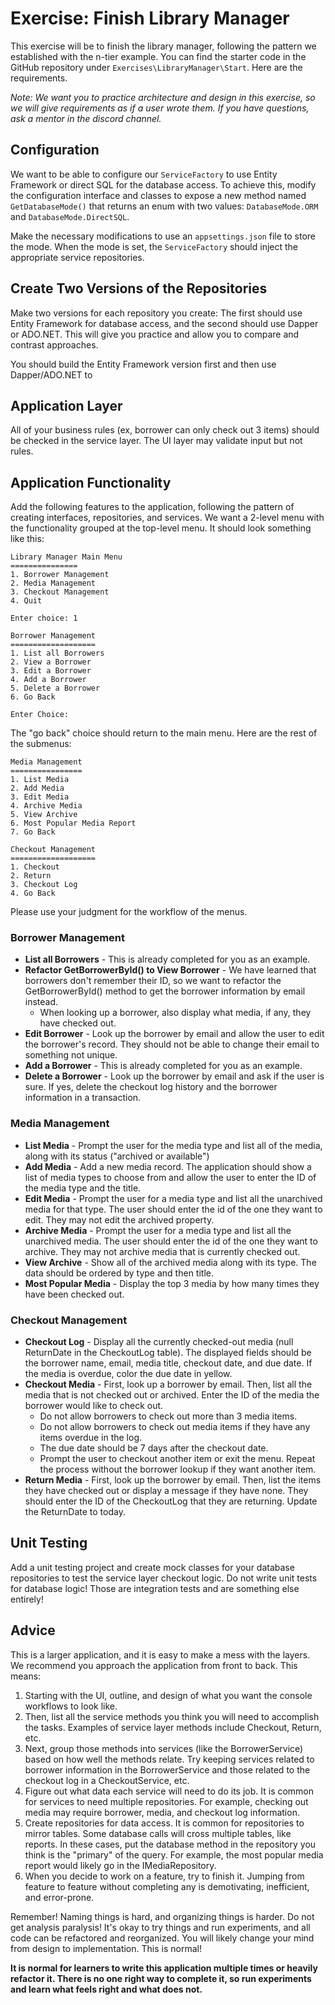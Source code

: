# Exercise: Finish Library Manager

This exercise will be to finish the library manager, following the pattern we established with the n-tier example. You can find the starter code in the GitHub repository under `Exercises\LibraryManager\Start`. Here are the requirements.

*Note: We want you to practice architecture and design in this exercise, so we will give requirements as if a user wrote them. If you have questions, ask a mentor in the discord channel.*

## Configuration

We want to be able to configure our `ServiceFactory` to use Entity Framework or direct SQL for the database access. To achieve this, modify the configuration interface and classes to expose a new method named `GetDatabaseMode()` that returns an enum with two values: `DatabaseMode.ORM` and `DatabaseMode.DirectSQL`.

Make the necessary modifications to use an `appsettings.json` file to store the mode. When the mode is set, the `ServiceFactory` should inject the appropriate service repositories.

## Create Two Versions of the Repositories

Make two versions for each repository you create: The first should use Entity Framework for database access, and the second should use Dapper or ADO.NET. This will give you practice and allow you to compare and contrast approaches.

You should build the Entity Framework version first and then use Dapper/ADO.NET to 

## Application Layer

All of your business rules (ex, borrower can only check out 3 items) should be checked in the service layer. The UI layer may validate input but not rules.

## Application Functionality

Add the following features to the application, following the pattern of creating interfaces, repositories, and services. We want a 2-level menu with the functionality grouped at the top-level menu. It should look something like this: 

```
Library Manager Main Menu
===============
1. Borrower Management
2. Media Management
3. Checkout Management
4. Quit

Enter choice: 1
```

```
Borrower Management
===================
1. List all Borrowers
2. View a Borrower
3. Edit a Borrower
4. Add a Borrower
5. Delete a Borrower
6. Go Back

Enter Choice: 
```

The "go back" choice should return to the main menu. Here are the rest of the submenus:

```
Media Management
================
1. List Media
2. Add Media
3. Edit Media
4. Archive Media
5. View Archive
6. Most Popular Media Report
7. Go Back
```

```
Checkout Management
===================
1. Checkout
2. Return
3. Checkout Log
4. Go Back
```

Please use your judgment for the workflow of the menus. 

### Borrower Management

* **List all Borrowers** - This is already completed for you as an example.
* **Refactor GetBorrowerById() to View Borrower** - We have learned that borrowers don't remember their ID, so we want to refactor the GetBorrowerById() method to get the borrower information by email instead.
  * When looking up a borrower, also display what media, if any, they have checked out.
* **Edit Borrower** - Look up the borrower by email and allow the user to edit the borrower's record. They should not be able to change their email to something not unique.
* **Add a Borrower** - This is already completed for you as an example.
* **Delete a Borrower** - Look up the borrower by email and ask if the user is sure. If yes, delete the checkout log history and the borrower information in a transaction.

### Media Management

* **List Media** - Prompt the user for the media type and list all of the media, along with its status ("archived or available")
* **Add Media** - Add a new media record. The application should show a list of media types to choose from and allow the user to enter the ID of the media type and the title. 
* **Edit Media** - Prompt the user for a media type and list all the unarchived media for that type. The user should enter the id of the one they want to edit. They may not edit the archived property.
* **Archive Media** - Prompt the user for a media type and list all the unarchived media. The user should enter the id of the one they want to archive. They may not archive media that is currently checked out.
* **View Archive** - Show all of the archived media along with its type. The data should be ordered by type and then title.
* **Most Popular Media** - Display the top 3 media by how many times they have been checked out.

### Checkout Management

* **Checkout Log** - Display all the currently checked-out media (null ReturnDate in the CheckoutLog table). The displayed fields should be the borrower name, email, media title, checkout date, and due date. If the media is overdue, color the due date in yellow.
* **Checkout Media** - First, look up a borrower by email. Then, list all the media that is not checked out or archived. Enter the ID of the media the borrower would like to check out.
  * Do not allow borrowers to check out more than 3 media items.
  * Do not allow borrowers to check out media items if they have any items overdue in the log.
  * The due date should be 7 days after the checkout date.
  * Prompt the user to checkout another item or exit the menu. Repeat the process without the borrower lookup if they want another item.
* **Return Media** - First, look up the borrower by email. Then, list the items they have checked out or display a message if they have none. They should enter the ID of the CheckoutLog that they are returning. Update the ReturnDate to today.

## Unit Testing

Add a unit testing project and create mock classes for your database repositories to test the service layer checkout logic. Do not write unit tests for database logic! Those are integration tests and are something else entirely!

## Advice

This is a larger application, and it is easy to make a mess with the layers. We recommend you approach the application from front to back. This means:

1. Starting with the UI, outline, and design of what you want the console workflows to look like. 
2. Then, list all the service methods you think you will need to accomplish the tasks. Examples of service layer methods include Checkout, Return, etc. 
3. Next, group those methods into services (like the BorrowerService) based on how well the methods relate. Try keeping services related to borrower information in the BorrowerService and those related to the checkout log in a CheckoutService, etc.
4. Figure out what data each service will need to do its job. It is common for services to need multiple repositories. For example, checking out media may require borrower, media, and checkout log information.
5. Create repositories for data access. It is common for repositories to mirror tables. Some database calls will cross multiple tables, like reports. In these cases, put the database method in the repository you think is the "primary" of the query. For example, the most popular media report would likely go in the IMediaRepository.
6. When you decide to work on a feature, try to finish it. Jumping from feature to feature without completing any is demotivating, inefficient, and error-prone.

Remember! Naming things is hard, and organizing things is harder. Do not get analysis paralysis! It's okay to try things and run experiments, and all code can be refactored and reorganized. You will likely change your mind from design to implementation. This is normal!

**It is normal for learners to write this application multiple times or heavily refactor it. There is no one right way to complete it, so run experiments and learn what feels right and what does not.**